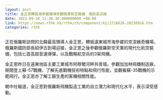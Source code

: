 ```yaml
---
layout: post
title: 金正恩轉抵海參崴機場參觀俄軍航空裝備　俄防長迎接
date: 2023-09-16 11:38:30.000000000 +08:00
link: https://news.rthk.hk/rthk/ch/component/k2/1718626-20230916.htm
categories: rthk
---
```


正在俄羅斯訪問的北韓最高領導人金正恩，轉抵遠東城市海參崴的克涅維奇機場，俄羅斯國防部長紹伊古到場迎接，金正恩之後參觀俄羅斯空天軍的現代化航空裝備，包括匕首高超音速導彈，以及戰略航空兵的3架飛機。

金正恩昨日在遠東地區主要工業城市阿穆爾河畔共青城，參觀加加林飛機制造廠，期間登上蘇-57戰機，了解先進戰機技術特點和飛行性能，並觀看蘇-35戰機的示範飛行。金正恩亦了解工廠生產的客機相關性能。

朝中社報道，金正恩對俄羅斯飛機製造工業的自立潛力和現代化水平，表示深受感動。
